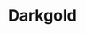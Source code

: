 ---
id: 4
title: Darkgold
description: Tmavá svítící kamenná deska DARKGOLD je jedinečná svou zlatavou kresbou, která podtrhne výjimečnost Vašeho interiéru. Speciálně navržené LED prosvětlení, zvýrazňuje přechody mezi převažující černou a zlatavými ostrůvky kresby kamene.
descriptionEn: English version of text.
price: 74900
reservation: true
imgDark: Rockfoil_DARKGOLD_dark.webp
imgFrame: Rockfoil_DARKGOLD_dark_frame.webp
imgLight: Rockfoil_DARKGOLD_light_frame.webp
model3d: Rockfoil_DARKGOLD_3D.glb
modelHorizontal3d: Rockfoil_DARKGOLD_3D.glb
modelVertical3d: Rockfoil_DARKGOLD_3D_vertical.glb
daeFile: Rock_sheet_DARKGOLD.zip

tags:
    dimension: 2450 x 1220 x 25 mm
    weight: 40 kg
    maxConsumption: 63W
    standbyConsumption: 0,2W
    brightness: 130 cd/m2
    backlightTempereture: 4000 K
    powerVoltage: 230V
    frameColor: black mat

    hangingBrackets: true
    dimmableStoneIllumination: true
    dimmableIllumination: true
    phoneControl: true
    LEDSource: true
    RFIDController: true
    RFRemoteControl: true
    nanoImpregnation: true
    divisibleInto2: false
    divisibleInto3: false
---